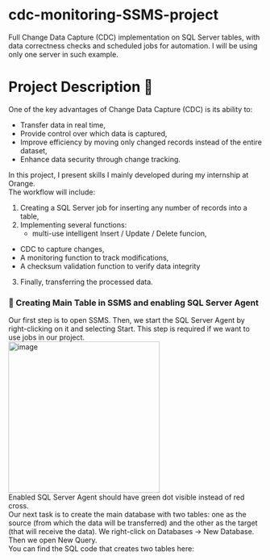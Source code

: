 # cdc-monitoring-SSMS-project
Full Change Data Capture (CDC) implementation on SQL Server tables, with data correctness checks and scheduled jobs for automation. I will be using only one server in such example.  

# Project Description 📃  
One of the key advantages of Change Data Capture (CDC) is its ability to:  
- Transfer data in real time,  
- Provide control over which data is captured,  
- Improve efficiency by moving only changed records instead of the entire dataset,  
- Enhance data security through change tracking.  

In this project, I present skills I mainly developed during my internship at Orange.  
The workflow will include:  
1. Creating a SQL Server job for inserting any number of records into a table,  
2. Implementing several functions:
   - multi-use intelligent Insert / Update / Delete funcion,  
  - CDC to capture changes,  
  - A monitoring function to track modifications,  
  - A checksum validation function to verify data integrity
3. Finally, transferring the processed data.

### 🧩 Creating Main Table in SSMS and enabling SQL Server Agent  
Our first step is to open SSMS. Then, we start the SQL Server Agent by right-clicking on it and selecting Start. This step is required if we want to use jobs in our project.  
<img width="300" height="300" alt="image" src="https://github.com/user-attachments/assets/4091ed90-4d2e-40e9-b73e-018190819ddd" />   
Enabled SQL Server Agent should have green dot visible instead of red cross.  
Our next task is to create the main database with two tables: one as the source (from which the data will be transferred) and the other as the target (that will receive the data). 
We right-click on Databases -> New Database. Then we open New Query.   
You can find the SQL code that creates two tables here: 



